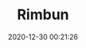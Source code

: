 ---
title: "Rimbun"
date: 2020-12-30 00:21:26
location: 'Tasikmalaya, Jawa Barat'
description: 'Rimbunmu menyejukan jiwa lelah'
image: 'https://i.postimg.cc/SN5VxSJG/DSC-2899.jpg'
categories: nature
artist: 'Mahaputera'
facebook: 'taufardh'
instagram: 'taufardh'
twitter: 'taufardh'
---